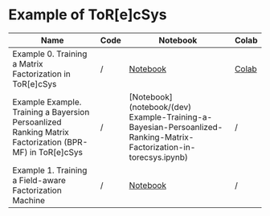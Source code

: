 # Example of ToR[e]cSys

| Name | Code | Notebook | Colab |
| ---- | ---- | -------- | ----- |
| Example 0. Training a Matrix Factorization in ToR[e]cSys | / | [Notebook](notebook/Example-0-Training-a-Matrix-Factorization-in-torecsys.ipynb) | [Colab](https://colab.research.google.com/drive/1AKHHtX1slTsBVj0Ct7zUnUb4Kpg27vbP) |
| Example Example. Training a Bayersion Persoanlized Ranking Matrix Factorization (BPR-MF) in ToR[e]cSys | / | [Notebook](notebook/(dev) Example-Training-a-Bayesian-Persoanlized-Ranking-Matrix-Factorization-in-torecsys.ipynb) | / |
| Example 1. Training a Field-aware Factorization Machine | / | [Notebook](notebook/Trainer%20of%20Field-aware%20Factorization%20Machine.ipynb) | / |
